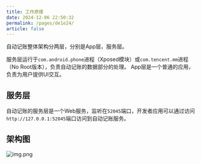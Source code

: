 ```yaml
---
title: 工作原理
date: 2024-12-06 22:50:32
permalink: /pages/de1e24/
article: false
---
```

自动记账整体架构分两层，分别是App层，服务层。

服务层运行于`com.android.phone`进程（Xposed模块）或`com.tencent.mm`进程（No Root版本），负责自动记账的数据部分的处理。
App层是一个普通的应用，负责为用户提供UI交互。

## 服务层

自动记账的服务层是一个Web服务，监听在`52045`端口，开发者应用可以通过访问`http://127.0.0.1:52045`端口访问到自动记账服务。

## 架构图
![img.png](/images/img.png)


